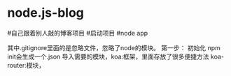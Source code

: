 # node.js-blog
#自己跟着别人敲的博客项目
#启动项目
#node app

其中.gitignore里面的是忽略文件，忽略了node的模块。
第一步：
  初始化 npm init会生成一个.json
  导入需要的模块，koa:框架，里面存放了很多便捷方法
                koa-router:模块，
